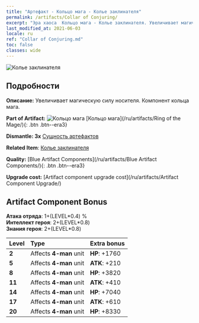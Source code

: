 ```yaml
---
title: "Артефакт - Кольцо мага - Колье заклинателя"
permalink: /artifacts/Collar of Conjuring/
excerpt: "Эра хаоса  Кольцо мага - Колье заклинателя. Увеличивает магическую силу носителя. Компонент кольца мага."
last_modified_at: 2021-06-03
locale: ru
ref: "Collar of Conjuring.md"
toc: false
classes: wide
---
```


 ![Колье заклинателя](/images/t/artifact_40221.png)



## Подробности

 **Описание:** Увеличивает магическую силу носителя. Компонент кольца мага.

 **Part of Artifact:** ![Кольцо мага](/images/t/icon_artifact_22.png) [Кольцо мага](/ru/artifacts/Ring of the Mage/){: .btn .btn--era3}

 **Dismantle: 3x** [Сущность артефактов](/ItemsRU/con_905/)

 **Related Item**: [Колье заклинателя](/ItemsRU/art_115/)

 **Quality:** [Blue Artifact Components](/ru/artifacts/Blue Artifact Components/){: .btn .btn--era3}

 **Upgrade cost:** [Artifact component upgrade cost](/ru/artifacts/Artifact Component Upgrade/)

## Artifact Component Bonus

  **Атака отряда**: 1+(LEVEL\*0.4) %<br/>**Интеллект героя**: 2+(LEVEL\*0.8)<br/>**Знания героя**: 2+(LEVEL\*0.8)

  |  Level  | Type |    Extra bonus  | 
  |:--------|:-----|:----------------| 
  | **2** | Affects **4-man** unit | **HP**: +1760 | 
  | **5** | Affects **4-man** unit | **ATK**: +210 | 
  | **8** | Affects **4-man** unit | **HP**: +3820 | 
  | **11** | Affects **4-man** unit | **ATK**: +410 | 
  | **14** | Affects **4-man** unit | **HP**: +7040 | 
  | **17** | Affects **4-man** unit | **ATK**: +610 | 
  | **20** | Affects **4-man** unit | **HP**: +8330 | 
